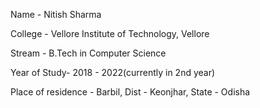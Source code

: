 Name - Nitish Sharma

College - Vellore Institute of Technology, Vellore

Stream - B.Tech in Computer Science

Year of Study-  2018 - 2022(currently in 2nd year)

Place of residence - Barbil, Dist - Keonjhar, State - Odisha
